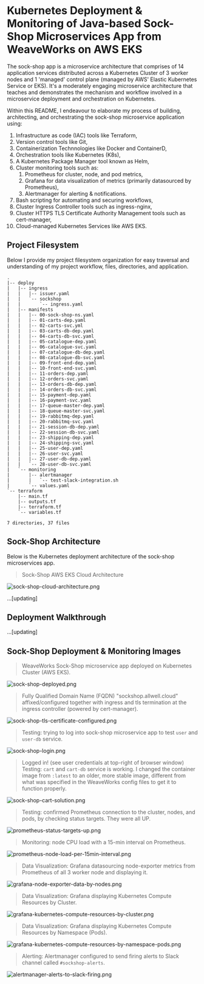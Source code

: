 # Kubernetes Deployment & Monitoring of Java-based Sock-Shop Microservices App from WeaveWorks on AWS EKS

The sock-shop app is a microservice architecture that comprises of 14 application services distributed across a Kubernetes Cluster of 3 worker nodes and 1 'managed' control plane (managed by AWS' Elastic Kubernetes Service or EKS). It's a moderately engaging microservice architecture that teaches and demonstrates the mechanism and workflow involved in a microservice deployment and orchestration on Kubernetes.

Within this README, I endeavour to elaborate my process of building, architecting, and orchestrating the sock-shop microservice application using:
1. Infrastructure as code (IAC) tools like Terraform,
2. Version control tools like Git,
3. Containerization Technnologies like Docker and ContainerD,
4. Orchestration tools like Kubernetes (K8s),
5. A Kubernetes Package Manager tool known as Helm,
6. Cluster monitoring tools such as:
   1. Prometheus for cluster, node, and pod metrics,
   2. Grafana for data visualization of metrics (primarily datasourced by Prometheus),
   3. Alertmanager for alerting & notifications.
7. Bash scripting for automating and securing workflows,
8. Cluster Ingress Controller tools such as ingress-nginx,
9. Cluster HTTPS TLS Certificate Authority Management tools such as cert-manager,
10. Cloud-managed Kubernetes Services like AWS EKS.

## Project Filesystem

Below I provide my project filesystem organization for easy traversal and understanding of my project workflow, files, directories, and application.

```plaintext
.
|-- deploy
|   |-- ingress
|   |   |-- issuer.yaml
|   |   `-- sockshop
|   |       `-- ingress.yaml
|   |-- manifests
|   |   |-- 00-sock-shop-ns.yaml
|   |   |-- 01-carts-dep.yaml
|   |   |-- 02-carts-svc.yml
|   |   |-- 03-carts-db-dep.yaml
|   |   |-- 04-carts-db-svc.yaml
|   |   |-- 05-catalogue-dep.yaml
|   |   |-- 06-catalogue-svc.yaml
|   |   |-- 07-catalogue-db-dep.yaml
|   |   |-- 08-catalogue-db-svc.yaml
|   |   |-- 09-front-end-dep.yaml
|   |   |-- 10-front-end-svc.yaml
|   |   |-- 11-orders-dep.yaml
|   |   |-- 12-orders-svc.yaml
|   |   |-- 13-orders-db-dep.yaml
|   |   |-- 14-orders-db-svc.yaml
|   |   |-- 15-payment-dep.yaml
|   |   |-- 16-payment-svc.yaml
|   |   |-- 17-queue-master-dep.yaml
|   |   |-- 18-queue-master-svc.yaml
|   |   |-- 19-rabbitmq-dep.yaml
|   |   |-- 20-rabbitmq-svc.yaml
|   |   |-- 21-session-db-dep.yaml
|   |   |-- 22-session-db-svc.yaml
|   |   |-- 23-shipping-dep.yaml
|   |   |-- 24-shipping-svc.yaml
|   |   |-- 25-user-dep.yaml
|   |   |-- 26-user-svc.yaml
|   |   |-- 27-user-db-dep.yaml
|   |   `-- 28-user-db-svc.yaml
|   `-- monitoring
|       |-- alertmanager
|       |   `-- test-slack-integration.sh
|       `-- values.yaml
`-- terraform
    |-- main.tf
    |-- outputs.tf
    |-- terraform.tf
    `-- variables.tf

7 directories, 37 files
```

## Sock-Shop Architecture

Below is the Kubernetes deployment architecture of the sock-shop microservices app.

> Sock-Shop AWS EKS Cloud Architecture

![sock-shop-cloud-architecture.png](./img/architecture/cloud-arch.png)

...[updating]


## Deployment Walkthrough

...[updating]

## Sock-Shop Deployment & Monitoring Images

> WeaveWorks Sock-Shop microservice app deployed on Kubernetes Cluster (AWS EKS).

![sock-shop-deployed.png](./img/sock-shop-deployed.png)

> Fully Qualified Domain Name (FQDN) "sockshop.allwell.cloud" affixed/configured together with ingress and tls termination at the ingress controller (powered by cert-manager).

![sock-shop-tls-certificate-configured.png](./img/sock-shop-tls-certificate-configured.png)

> Testing: trying to log into sock-shop microservice app to test `user` and `user-db` service.

![sock-shop-login.png](./img/sock-shop-login.png)

> Logged in! (see user credentials at top-right of browser window) Testing: `cart` and `cart-db` service is working. I changed the container image from `:latest` to an older, more stable image, different from what was specified in the WeaveWorks config files to get it to function properly.

![sock-shop-cart-solution.png](./img/sock-shop-cart-solution.png)

> Testing: confirmed Prometheus connection to the cluster, nodes, and pods, by checking status targets. They were all UP.

![prometheus-status-targets-up.png](./img/prometheus-status-targets-up.png)

> Monitoring: node CPU load with a 15-min interval on Prometheus.

![prometheus-node-load-per-15min-interval.png](./img/prometheus-node-load-per-15min-interval.png)

> Data Visualization: Grafana datasourcing node-exporter metrics from Prometheus of all 3 worker node and displaying it.

![grafana-node-exporter-data-by-nodes.png](./img/grafana-node-exporter-data-by-nodes.png)

> Data Visualization: Grafana displaying Kubernetes Compute Resources by Cluster.

![grafana-kubernetes-compute-resources-by-cluster.png](./img/grafana-kubernetes-compute-resources-by-cluster.png)

> Data Visualization: Grafana displaying Kubernetes Compute Resources by Namespace (Pods).

![grafana-kubernetes-compute-resources-by-namespace-pods.png](./img/grafana-kubernetes-compute-resources-by-namespace-pods.png)

> Alerting: Alertmanager configured to send firing alerts to Slack channel called `#sockshop-alerts`.

![alertmanager-alerts-to-slack-firing.png](./img/alertmanager-alerts-to-slack-firing.png)


<!-- The WeaveWorks sock-shop microservices app deployment using WeaveWork's deployment scripts &amp; config. -->
